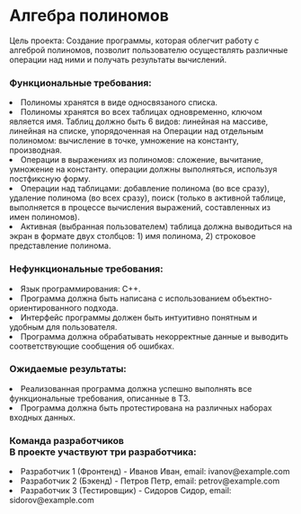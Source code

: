 <h1>Алгебра полиномов</h1>

Цель проекта: Создание программы, которая облегчит работу с алгеброй полиномов, позволит пользователю осуществлять различные операции над ними и получать результаты вычислений.

<h3>Функциональные требования:</h3>

<li>Полиномы хранятся в виде односвязаного списка.</li>
<li>Полиномы хранятся во всех таблицах одновременно, ключом является имя.
Таблиц должно быть 6 видов: линейная на массиве, линейная на списке, упорядоченная на
Операции над отдельным полиномом: вычисление в точке, умножение на константу,
производная.</li>
<li>Операции в выражениях из полиномов: сложение, вычитание, умножение на константу. операции должны выполняться, используя
постфиксную форму.</li>
<li>Операции над таблицами: добавление полинома (во все сразу), удаление полинома (во всех
сразу), поиск (только в активной таблице, выполняется в процессе вычисления выражений,
составленных из имен полиномов).</li>
<li>Активная (выбранная пользователем) таблица должна выводиться на экран в формате двух столбцов: 1) имя полинома, 2) строковое представление полинома.</li>

<h3>Нефункциональные требования:</h3>

<li>Язык программирования: C++.</li>
<li>Программа должна быть написана с использованием объектно-ориентированного подхода.</li>
<li>Интерфейс программы должен быть интуитивно понятным и удобным для пользователя.</li>
<li>Программа должна обрабатывать некорректные данные и выводить соответствующие сообщения об ошибках.</li>

<h3>Ожидаемые результаты:</h3>
<li>Реализованная программа должна успешно выполнять все функциональные требования, описанные в ТЗ.</li>
<li>Программа должна быть протестирована на различных наборах входных данных.</li>

<h3>Команда разработчиков<br>
В проекте участвуют три разработчика:</h3>
<li>Разработчик 1 (Фронтенд) - Иванов Иван, email: ivanov@example.com</li>
<li>Разработчик 2 (Бэкенд) - Петров Петр, email: petrov@example.com</li>
<li>Разработчик 3 (Тестировщик) - Сидоров Сидор, email: sidorov@example.com</li>
